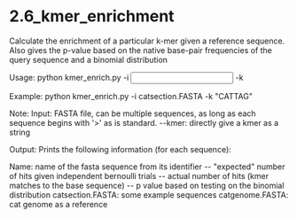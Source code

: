 # 2.6_kmer_enrichment
Calculate the enrichment of a particular k-mer given a reference sequence. Also gives the p-value based on the native base-pair frequencies of the query sequence and a binomial distribution 

Usage:      python kmer_enrich.py -i <input FASTA file> -k <kmer as a string>

Example:    python kmer_enrich.py -i catsection.FASTA -k "CATTAG"

Note:       Input: FASTA file, can be multiple sequences, as long as each sequence begins with '>' as is standard. 
--kmer: directly give a kmer as a string

Output: Prints the following information (for each sequence):

  Name: name of the fasta sequence from its identifier
  -- "expected" number of hits given independent bernoulli trials 
  -- actual number of hits (kmer matches to the base sequence)
  -- p value based on testing on the binomial distribution
  catsection.FASTA: some example sequences
  catgenome.FASTA: cat genome as a reference
